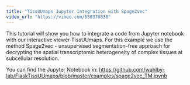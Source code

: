 ```yaml
---
title: "TissUUmaps Jupyter integration with Spage2vec"
video_url: "https://vimeo.com/650376038"
---
```


This tutorial will show you how to integrate a code from Jupyter notebook with our interactive viewer TissUUmaps. For this example we use the method Spage2vec - unsupervised segmentation-free approach for decrypting the spatial transcriptomic heterogeneity of complex tissues at subcellular resolution.

You can find the Jupyter Notebook in: <a href="https://github.com/wahlby-lab/FlaskTissUUmaps/blob/master/examples/spage2vec_TM.ipynb"> https://github.com/wahlby-lab/FlaskTissUUmaps/blob/master/examples/spage2vec_TM.ipynb